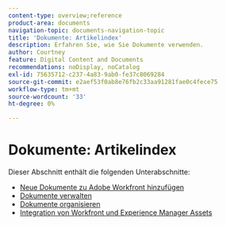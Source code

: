 ```yaml
---
content-type: overview;reference
product-area: documents
navigation-topic: documents-navigation-topic
title: 'Dokumente: Artikelindex'
description: Erfahren Sie, wie Sie Dokumente verwenden.
author: Courtney
feature: Digital Content and Documents
recommendations: noDisplay, noCatalog
exl-id: 75635712-c237-4a83-9ab0-fe37c8069284
source-git-commit: e2aef53f0ab8e76fb2c33aa91281fae0c4fece75
workflow-type: tm+mt
source-wordcount: '33'
ht-degree: 0%

---
```


# Dokumente: Artikelindex

<!-- Audited: 1/2024 -->

Dieser Abschnitt enthält die folgenden Unterabschnitte:

* [Neue Dokumente zu Adobe Workfront hinzufügen](../documents/adding-documents-to-workfront/add-new-documents-to-workfront.md)
* [Dokumente verwalten](../documents/managing-documents/manage-documents.md)
* [Dokumente organisieren](../documents/organizing-documents/organize-documents.md)
* [Integration von Workfront und Experience Manager Assets](../documents/workfront-and-experience-manager-integrations/wf-experience-manager-integrations.md)
